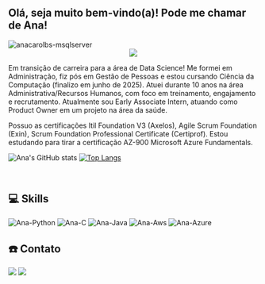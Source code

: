 ## Olá, seja muito bem-vindo(a)! Pode me chamar de Ana! 

<img align="center" alt="anacarolbs-msqlserver"  src="https://komarev.com/ghpvc/?username=anacarolbs&style=flat-square">
  <div align="center">
  <img src="https://github-readme-streak-stats.herokuapp.com/?user=anacarolbs&theme=dark">
  </div>

Em transição de carreira para a área de Data Science! Me formei em Administração, fiz pós em Gestão de Pessoas e estou cursando Ciência da Computação (finalizo em junho de 2025). Atuei durante 10 anos na área Administrativa/Recursos Humanos, com foco em treinamento, engajamento e recrutamento. Atualmente sou Early Associate Intern, atuando como Product Owner em um projeto na área da saúde. 

Possuo as certificações Itil Foundation V3 (Axelos), Agile Scrum Foundation (Exin), Scrum Foundation Professional Certificate (Certiprof). Estou estudando para tirar a certificação AZ-900 Microsoft Azure Fundamentals.
  
![Ana's GitHub stats](https://github-readme-stats.vercel.app/api?username=anacarolbs&show_icons=true&theme=default)
[![Top Langs](https://github-readme-stats.vercel.app/api/top-langs/?username=anacarolbs)](https://github.com/anacarolbs/github-readme-stats)


<div style="display: inline_block"><br>

## 💻 Skills

  <img align="center" alt="Ana-Python" src="https://img.shields.io/badge/Python-3776AB?style=for-the-badge&logo=python&logoColor=white">
  <img align="center" alt="Ana-C" src="https://img.shields.io/badge/C-00599C?style=for-the-badge&logo=c&logoColor=white">
  <img align="center" alt="Ana-Java" src="https://img.shields.io/badge/Java-ED8B00?style=for-the-badge&logo=java&logoColor=white">
  <img align="center" alt="Ana-Aws" src="https://img.shields.io/badge/Amazon_AWS-232F3E?style=for-the-badge&logo=amazon-aws&logoColor=white">
  <img align="center" alt="Ana-Azure" src="https://img.shields.io/badge/Microsoft_Azure-0089D6?style=for-the-badge&logo=microsoft-azure&logoColor=white">
  
  
</div>
  
  ##
 
<div> 


## ☎️ Contato

  <a href = "mailto:souzaanacarolb@gmail.com"><img src="https://img.shields.io/badge/Gmail-D14836?style=for-the-badge&logo=gmail&logoColor=white" target="_blank"></a>
  <a href="https://www.linkedin.com/in/anacarolbs" target="_blank"><img src="https://img.shields.io/badge/-LinkedIn-%230077B5?style=for-the-badge&logo=linkedin&logoColor=white" target="_blank"></a> 
  
</div>
